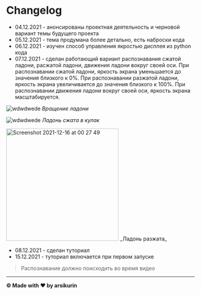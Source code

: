 # Changelog

- 04.12.2021 - анонсированы проектная деятельность и черновой вариант темы будущего проекта
- 05.12.2021 - тема продумана более детально, есть наброски кода
- 06.12.2021 - изучен способ управления якростью дисплея из python кода
- 07.12.2021 - сделан работающий вариант распознавания сжатой ладони, расжатой ладони, движения ладони вокруг своей оси.
  При распознавании сжатой ладони, яркость экрана уменьшается до значения близкого к 0%. При распознавании разжатой
  ладони, яркость экрана увеличивается до значения близкого к 100%. При распознавании движения ладони вокруг своей оси,
  яркость экрана масштабируется.


![wdwdwede](https://media.giphy.com/media/KEHV315CwJfYVtM6as/giphy-downsized.gif)
_Вращение ладони_



![wdwdwede](https://user-images.githubusercontent.com/58228813/146271663-c85f3d5c-28c0-4cb8-89b6-72327001da06.png)
_Ладонь сжата в кулак_


<img width="300" alt="Screenshot 2021-12-16 at 00 27 49" src="https://user-images.githubusercontent.com/58228813/146271670-75f43476-f886-4c0c-8d17-0eb7b72763fa.png">
_Ладонь разжата_

- 08.12.2021 - сделан туториал
- 15.12.2021 - туториал включается при первом запуске





> Распознавание должно поисходить во время видео
---
**© Made with ❤️ by arsikurin**
